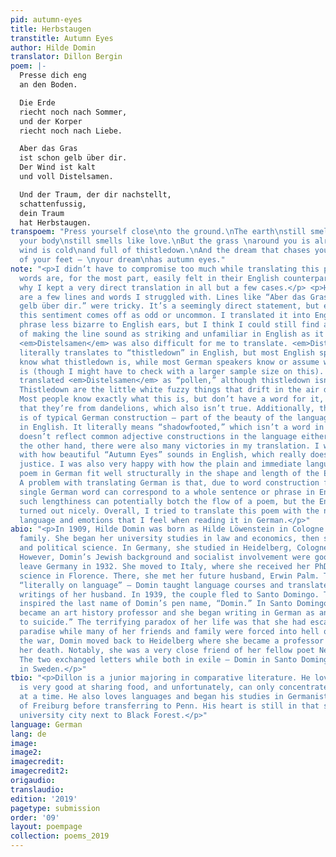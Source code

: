 ```yaml
---
pid: autumn-eyes
title: Herbstaugen
transtitle: Autumn Eyes
author: Hilde Domin
translator: Dillon Bergin
poem: |-
  Presse dich eng
  an den Boden.

  Die Erde
  riecht noch nach Sommer,
  und der Korper
  riecht noch nach Liebe.

  Aber das Gras
  ist schon gelb über dir.
  Der Wind ist kalt
  und voll Distelsamen.

  Und der Traum, der dir nachstellt,
  schattenfussig,
  dein Traum
  hat Herbstaugen.
transpoem: "Press yourself close\nto the ground.\nThe earth\nstill smells like summer\nand
  your body\nstill smells like love.\nBut the grass \naround you is already yellow.\nThe
  wind is cold\nand full of thistledown.\nAnd the dream that chases you\non the shadows
  of your feet — \nyour dream\nhas autumn eyes."
note: "<p>I didn’t have to compromise too much while translating this poem. Its simple
  words are, for the most part, easily felt in their English counterparts. This is
  why I kept a very direct translation in all but a few cases.</p> <p>However, there
  are a few lines and words I struggled with. Lines like “Aber das Gras / ist schon
  gelb über dir.” were tricky. It’s a seemingly direct statement, but even in German
  this sentiment comes off as odd or uncommon. I translated it into English with a
  phrase less bizarre to English ears, but I think I could still find a better way
  of making the line sound as striking and unfamiliar in English as it does in German.
  <em>Distelsamen</em> was also difficult for me to translate. <em>Distelsamen</em>
  literally translates to “thistledown” in English, but most English speakers don’t
  know what thistledown is, while most German speakers know or assume what <em>Distelsamen</em>
  is (though I might have to check with a larger sample size on this). I initially
  translated <em>Distelsamen</em> as “pollen,” although thistledown isn’t pollen.
  Thistledown are the little white fuzzy things that drift in the air duringfall.
  Most people know exactly what this is, but don’t have a word for it, or would guess
  that they’re from dandelions, which also isn’t true. Additionally, the word <em>schattenfussig</em>
  is of typical German construction — part of the beauty of the language — but awkward
  in English. It literally means “shadowfooted,” which isn’t a word in English and
  doesn’t reflect common adjective constructions in the language either.</p> <p>On
  the other hand, there were also many victories in my translation. I was impressed
  with how beautiful “Autumn Eyes” sounds in English, which really does “Herbstaugen”
  justice. I was also very happy with how the plain and immediate language of the
  poem in German fit well structurally in the shape and length of the English translation.
  A problem with translating German is that, due to word construction freedoms, a
  single German word can correspond to a whole sentence or phrase in English. Usually,
  such lengthiness can potentially botch the flow of a poem, but the English translation
  turned out nicely. Overall, I tried to translate this poem with the natural, concrete
  language and emotions that I feel when reading it in German.</p>"
abio: "<p>In 1909, Hilde Domin was born as Hilde Löwenstein in Cologne to a Jewish
  family. She began her university studies in law and economics, then studied philosophy
  and political science. In Germany, she studied in Heidelberg, Cologne, and Berlin.
  However, Domin’s Jewish background and socialist involvement were good reason to
  leave Germany in 1932. She moved to Italy, where she received her PhD in political
  science in Florence. There, she met her future husband, Erwin Palm. The two survived
  “literally on language” — Domin taught language courses and translated the scholarly
  writings of her husband. In 1939, the couple fled to Santo Domingo. The city’s name
  inspired the last name of Domin’s pen name, “Domin.” In Santo Domingo, Domin’s husband
  became an art history professor and she began writing in German as an “alternative
  to suicide.” The terrifying paradox of her life was that she had escaped to an island
  paradise while many of her friends and family were forced into hell on Earth. After
  the war, Domin moved back to Heidelberg where she became a professor and lived until
  her death. Notably, she was a very close friend of her fellow poet Nelly Sachs.
  The two exchanged letters while both in exile — Domin in Santo Domingo and Sachs
  in Sweden.</p>"
tbio: "<p>Dillon is a junior majoring in comparative literature. He loves mornings,
  is very good at sharing food, and unfortunately, can only concentrate on one thing
  at a time. He also loves languages and began his studies in Germanistik at the University
  of Freiburg before transferring to Penn. His heart is still in that sunny, charming
  university city next to Black Forest.</p>"
language: German
lang: de
image:
image2:
imagecredit:
imagecredit2:
origaudio:
translaudio:
edition: '2019'
pagetype: submission
order: '09'
layout: poempage
collection: poems_2019
---
```

